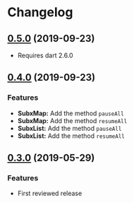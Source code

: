 # Changelog

## [0.5.0](https://github.com/tyrcord/subx/releases/tag/v0.5.0) (2019-09-23)

- Requires dart 2.6.0

## [0.4.0](https://github.com/tyrcord/subx/releases/tag/v0.4.0) (2019-09-23)

### Features

- **SubxMap:** Add the method `pauseAll`
- **SubxMap:** Add the method `resumeAll`
- **SubxList:** Add the method `pauseAll`
- **SubxList:** Add the method `resumeAll`

## [0.3.0](https://github.com/tyrcord/subx/releases/tag/v0.3.0) (2019-05-29)

### Features

- First reviewed release

